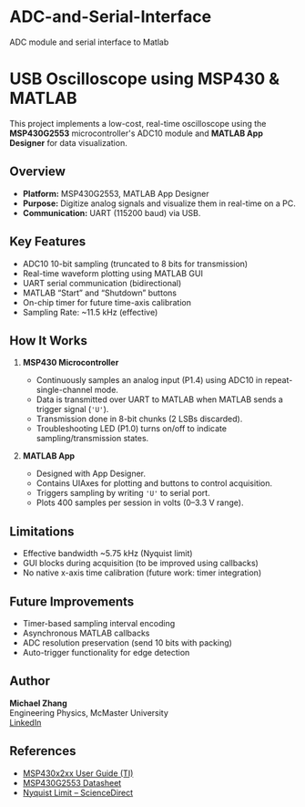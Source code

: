 # ADC-and-Serial-Interface
ADC module and serial interface to Matlab
# USB Oscilloscope using MSP430 & MATLAB

This project implements a low-cost, real-time oscilloscope using the **MSP430G2553** microcontroller's ADC10 module and **MATLAB App Designer** for data visualization.

## Overview

- **Platform:** MSP430G2553, MATLAB App Designer
- **Purpose:** Digitize analog signals and visualize them in real-time on a PC.
- **Communication:** UART (115200 baud) via USB.

## Key Features

- ADC10 10-bit sampling (truncated to 8 bits for transmission)
- Real-time waveform plotting using MATLAB GUI
- UART serial communication (bidirectional)
- MATLAB “Start” and “Shutdown” buttons
- On-chip timer for future time-axis calibration
- Sampling Rate: ~11.5 kHz (effective)

## How It Works

1. **MSP430 Microcontroller**
   - Continuously samples an analog input (P1.4) using ADC10 in repeat-single-channel mode.
   - Data is transmitted over UART to MATLAB when MATLAB sends a trigger signal (`'U'`).
   - Transmission done in 8-bit chunks (2 LSBs discarded).
   - Troubleshooting LED (P1.0) turns on/off to indicate sampling/transmission states.

2. **MATLAB App**
   - Designed with App Designer.
   - Contains UIAxes for plotting and buttons to control acquisition.
   - Triggers sampling by writing `'U'` to serial port.
   - Plots 400 samples per session in volts (0–3.3 V range).

## Limitations

- Effective bandwidth ~5.75 kHz (Nyquist limit)
- GUI blocks during acquisition (to be improved using callbacks)
- No native x-axis time calibration (future work: timer integration)

## Future Improvements

- Timer-based sampling interval encoding
- Asynchronous MATLAB callbacks
- ADC resolution preservation (send 10 bits with packing)
- Auto-trigger functionality for edge detection

## Author

**Michael Zhang**  
Engineering Physics, McMaster University  
[LinkedIn](https://www.linkedin.com/in/michael-zhang-077306154)

## References

- [MSP430x2xx User Guide (TI)](https://www.ti.com/lit/ug/slau144k/slau144k.pdf)
- [MSP430G2553 Datasheet](https://www.ti.com/lit/ds/symlink/msp430g2553.pdf)
- [Nyquist Limit – ScienceDirect](https://www.sciencedirect.com/topics/engineering/nyquist-limit)


